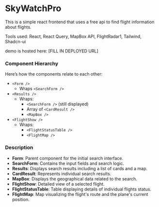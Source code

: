 # SkyWatchPro

This is a simple react frontend that uses a free api to find flight information about flights.

Tools used: React, React Query, MapBox API, FlightRadar1, Tailwind, Shadcn-ui

demo is hosted here: [FILL IN DEPLOYED URL]

### Component Hierarchy

Here’s how the components relate to each other:

- `<Form />`
  - Wraps `<SearchForm />`
- `<Results />`
  - Wraps:
    - `<SearchForm />` (still displayed)
    - Array of `<CardResult />`
    - `<MapBox />`
- `<FlightShow />`
  - Wraps:
    - `<FlightStatusTable />`
    - `<FlightMap />`

### Description

- **Form**: Parent component for the initial search interface.
- **SearchForm**: Contains the input fields and search logic.
- **Results**: Displays search results including a list of cards and a map.
- **CardResult**: Represents individual search results.
- **MapBox**: Displays the geographical data related to the search.
- **FlightShow**: Detailed view of a selected flight.
- **FlightStatusTable**: Table displaying details of individual flights status.
- **FlightMap**: Map visualizing the flight's route and the plane's current position.
